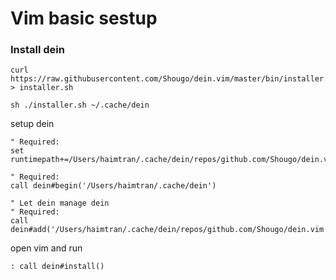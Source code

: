 # Vim basic sestup

### Install dein

```shell
curl https://raw.githubusercontent.com/Shougo/dein.vim/master/bin/installer.sh > installer.sh
```

```shell
sh ./installer.sh ~/.cache/dein
```

setup dein

```
" Required:
set runtimepath+=/Users/haimtran/.cache/dein/repos/github.com/Shougo/dein.vim

" Required:
call dein#begin('/Users/haimtran/.cache/dein')

" Let dein manage dein
" Required:
call dein#add('/Users/haimtran/.cache/dein/repos/github.com/Shougo/dein.vim')
```

open vim and run

```
: call dein#install()
```

###
